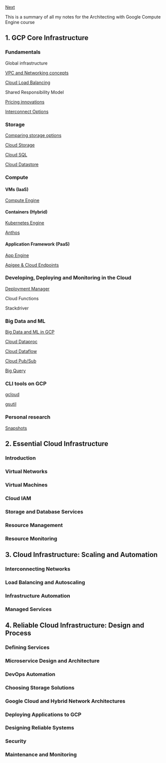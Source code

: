 [Next](https://github.com/paulowe/gcp/blob/main/gcp-core-infrastructure/vpc-networks.md)

This is a summary of all my notes for the Architecting with Google Compute Engine course

## 1. GCP Core Infrastructure                                                                                                                                           
### Fundamentals
Global infrastructure

[VPC and Networking concepts](https://github.com/paulowe/gcp/blob/main/gcp-core-infrastructure/vpc-networks.md)

[Cloud Load Balancing](https://github.com/paulowe/gcp/blob/main/gcp-core-infrastructure/cloud-load-balancer.md)

Shared Responsibility Model

[Pricing innovations](https://github.com/paulowe/gcp/blob/main/gcp-core-infrastructure/pricing.md)

[Interconnect Options](https://github.com/paulowe/gcp/blob/main/gcp-core-infrastructure/interconnect-options.md)
### Storage
[Comparing storage options](https://github.com/paulowe/gcp/blob/main/gcp-core-infrastructure/comparing-storage-options.md) 

[Cloud Storage](https://github.com/paulowe/gcp/blob/main/gcp-core-infrastructure/storage.md)

[Cloud SQL](https://github.com/paulowe/gcp/blob/main/gcp-core-infrastructure/cloud-sql.md)

[Cloud Datastore](https://github.com/paulowe/gcp/blob/main/gcp-core-infrastructure/cloud-datastore.md)
### Compute

#### VMs (IaaS)
[Compute Engine](https://github.com/paulowe/gcp/blob/main/gcp-core-infrastructure/compute-engine.md)
#### Containers (Hybrid)
[Kubernetes Engine](https://github.com/paulowe/gcp/blob/main/gcp-core-infrastructure/kubernetes-engine.md)

[Anthos](https://github.com/paulowe/gcp/blob/main/gcp-core-infrastructure/anthos.md)  
#### Application Framework (PaaS)
[App Engine](https://github.com/paulowe/gcp/blob/main/gcp-core-infrastructure/app-engine.md)

[Apigee & Cloud Endpoints](https://github.com/paulowe/gcp/blob/main/gcp-core-infrastructure/apigee_cloud-endpoints.md)

### Developing, Deploying and Monitoring in the Cloud
[Deployment Manager](https://github.com/paulowe/gcp/blob/main/gcp-core-infrastructure/deployment-manager.md)

Cloud Functions

Stackdriver

### Big Data and ML
[Big Data and ML in GCP](https://github.com/paulowe/gcp/blob/main/gcp-core-infrastructure/big_data_ml.md)

[Cloud Dataproc](https://github.com/paulowe/gcp/blob/main/gcp-core-infrastructure/dataproc.md)

[Cloud Dataflow](https://github.com/paulowe/gcp/blob/main/gcp-core-infrastructure/dataflow.md)

[Cloud Pub/Sub](https://github.com/paulowe/gcp/blob/main/gcp-core-infrastructure/cloud-pubsub.md)

[Big Query](https://github.com/paulowe/gcp/blob/main/gcp-core-infrastructure/bigquery.md)

### CLI tools on GCP 
[gcloud](https://github.com/paulowe/gcp/blob/main/gcp-core-infrastructure/gcloud.md)

[gsutil](https://github.com/paulowe/gcp/blob/main/gcp-core-infrastructure/gsutil.md)

### Personal research
[Snapshots](https://github.com/paulowe/gcp/blob/main/gcp-core-infrastructure/snapshots.md)

## 2. Essential Cloud Infrastructure
### Introduction 

### Virtual Networks

### Virtual Machines

### Cloud IAM

### Storage and Database Services

### Resource Management

### Resource Monitoring

## 3. Cloud Infrastructure: Scaling and Automation
### Interconnecting Networks

### Load Balancing and Autoscaling

### Infrastructure Automation

### Managed Services

## 4. Reliable Cloud Infrastructure: Design and Process
### Defining Services

### Microservice Design and Architecture

### DevOps Automation

### Choosing Storage Solutions

### Google Cloud and Hybrid Network Architectures

### Deploying Applications to GCP

### Designing Reliable Systems

### Security

### Maintenance and Monitoring
